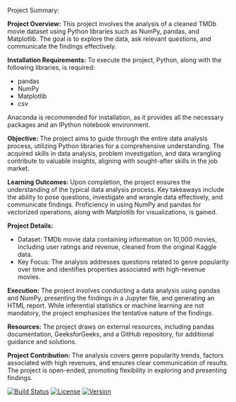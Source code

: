 Project Summary:

**Project Overview:**
This project involves the analysis of a cleaned TMDb movie dataset using Python libraries such as NumPy, pandas, and Matplotlib. The goal is to explore the data, ask relevant questions, and communicate the findings effectively.

**Installation Requirements:**
To execute the project, Python, along with the following libraries, is required:
- pandas
- NumPy
- Matplotlib
- csv

Anaconda is recommended for installation, as it provides all the necessary packages and an IPython notebook environment.

**Objective:**
The project aims to guide through the entire data analysis process, utilizing Python libraries for a comprehensive understanding. The acquired skills in data analysis, problem investigation, and data wrangling contribute to valuable insights, aligning with sought-after skills in the job market.

**Learning Outcomes:**
Upon completion, the project ensures the understanding of the typical data analysis process. Key takeaways include the ability to pose questions, investigate and wrangle data effectively, and communicate findings. Proficiency in using NumPy and pandas for vectorized operations, along with Matplotlib for visualizations, is gained.

**Project Details:**
- Dataset: TMDb movie data containing information on 10,000 movies, including user ratings and revenue, cleaned from the original Kaggle data.
- Key Focus: The analysis addresses questions related to genre popularity over time and identifies properties associated with high-revenue movies.

**Execution:**
The project involves conducting a data analysis using pandas and NumPy, presenting the findings in a Jupyter file, and generating an HTML report. While inferential statistics or machine learning are not mandatory, the project emphasizes the tentative nature of the findings.

**Resources:**
The project draws on external resources, including pandas documentation, GeeksforGeeks, and a GitHub repository, for additional guidance and solutions.

**Project Contribution:**
The analysis covers genre popularity trends, factors associated with high revenues, and ensures clear communication of results. The project is open-ended, promoting flexibility in exploring and presenting findings.


   [![Build Status](your-build-status-badge-url)](your-build-status-link)
   [![License](your-license-badge-url)](your-license-link)
   [![Version](your-version-badge-url)](your-version-link)
